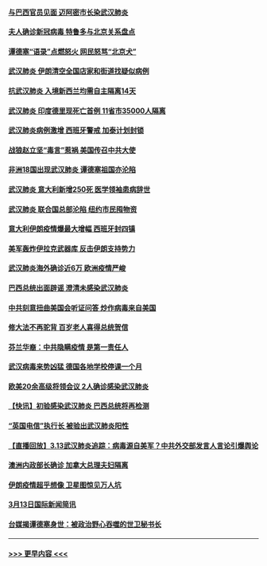 #### [与巴西官员见面 迈阿密市长染武汉肺炎](../pages/prog202/a102799484.md?t=03142031) 
#### [夫人确诊新冠病毒 特鲁多与北京关系盘点](../pages/prog202/a102799474.md?t=03142031) 
#### [谭德塞“语录”点燃怒火 网民怒骂“北京犬”](../pages/prog202/a102799480.md?t=03142031) 
#### [武汉肺炎 伊朗清空全国店家和街道找疑似病例](../pages/prog202/a102799451.md?t=03142031) 
#### [抗武汉肺炎 入境新西兰均需自主隔离14天](../pages/prog202/a102799406.md?t=03142031) 
#### [武汉肺炎 印度德里现死亡首例 11省市35000人隔离](../pages/prog202/a102799379.md?t=03142031) 
#### [武汉肺炎病例激增 西班牙警戒 加泰计划封锁](../pages/prog202/a102799338.md?t=03142031) 
#### [战狼赵立坚“毒言”惹祸 美国传召中共大使](../pages/prog202/a102799314.md?t=03142031) 
#### [非洲18国出现武汉肺炎 谭德塞祖国亦沦陷](../pages/prog202/a102799302.md?t=03142031) 
#### [武汉肺炎 意大利新增250死 医学领袖患病辞世](../pages/prog202/a102799253.md?t=03142031) 
#### [武汉肺炎 联合国总部沦陷 纽约市民囤物资](../pages/prog202/a102799239.md?t=03142031) 
#### [意大利伊朗疫情爆最大增幅 西班牙封四镇](../pages/prog202/a102798969.md?t=03142031) 
#### [美军轰炸伊拉克武器库 反击伊朗支持势力](../pages/prog202/a102799127.md?t=03142031) 
#### [武汉肺炎海外确诊近6万 欧洲疫情严峻](../pages/prog202/a102799147.md?t=03142031) 
#### [巴西总统出面辟谣  澄清未感染武汉肺炎](../pages/prog202/a102799066.md?t=03142031) 
#### [中共刻意扭曲美国会听证问答 炒作病毒来自美国](../pages/prog202/a102799022.md?t=03142031) 
#### [修大法不再驼背 百岁老人喜得总统贺信](../pages/prog202/a102799026.md?t=03142031) 
#### [芬兰华裔：中共隐瞒疫情 是第一责任人](../pages/prog202/a102798951.md?t=03142031) 
#### [武汉病毒来势凶猛 德国各地学校停课一个月](../pages/prog202/a102798978.md?t=03142031) 
#### [欧美20余高级将领会议 2人确诊感染武汉肺炎](../pages/prog202/a102798930.md?t=03142031) 
#### [【快讯】初验感染武汉肺炎 巴西总统将再检测](../pages/prog202/a102798917.md?t=03142031) 
#### [“英国电信”执行长 被验出武汉肺炎阳性](../pages/prog202/a102798904.md?t=03142031) 
#### [【直播回放】3.13武汉肺炎追踪：病毒源自美军？中共外交部发言人言论引爆舆论](../pages/prog202/a102798842.md?t=03142031) 
#### [澳洲内政部长确诊 加拿大总理夫妇隔离](../pages/prog202/a102798781.md?t=03142031) 
#### [伊朗疫情超乎想像 卫星图惊见万人坑](../pages/prog202/a102798711.md?t=03142031) 
#### [3月13日国际新闻简讯](../pages/prog202/a102798719.md?t=03142031) 
#### [台媒揭谭德塞身世：被政治野心吞噬的世卫秘书长](../pages/prog202/a102798536.md?t=03142031) 

----
#### [ >>> 更早内容 <<< ](../indexes/prog202-earlier.md)
